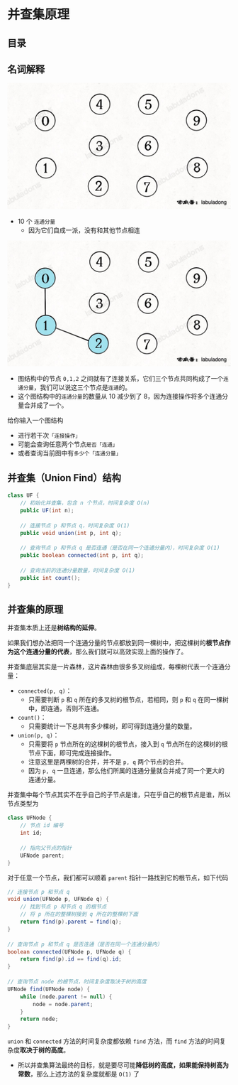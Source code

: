 
# 并查集原理



## 目录
<!-- toc -->
 ## 名词解释 

![图片&文件](./files/20241120-11.png)

- 10 个 `连通分量`
	- 因为它们自成一派，没有和其他节点相连

![图片&文件](./files/20241120-12.png)

- 图结构中的节点 `0,1,2` 之间就有了连接关系，它们三个节点共同构成了一个`连通分量`，我们可以说这三个节点是`连通`的。
- 这个图结构中的`连通分量`的数量从 10 减少到了 8，因为连接操作将多个连通分量合并成了一个。

给你输入一个图结构
- 进行若干次`「连接操作」`
- 可能会查询任意两个节点`是否「连通」`
- 或者查询当前图中有`多少个「连通分量」`


## 并查集（Union Find）结构

```java
class UF {
    // 初始化并查集，包含 n 个节点，时间复杂度 O(n)
    public UF(int n);

    // 连接节点 p 和节点 q，时间复杂度 O(1)
    public void union(int p, int q);

    // 查询节点 p 和节点 q 是否连通（是否在同一个连通分量内），时间复杂度 O(1)
    public boolean connected(int p, int q);

    // 查询当前的连通分量数量，时间复杂度 O(1)
    public int count();
}
```

## 并查集的原理

并查集本质上还是**树结构的延伸**。

如果我们想办法把同一个连通分量的节点都放到同一棵树中，把这棵树的**根节点作为这个连通分量的代表**，那么我们就可以高效实现上面的操作了。

并查集底层其实是一片森林，这片森林由很多多叉树组成，每棵树代表一个连通分量：
- `connected(p, q)`：
	- 只需要判断 `p` 和 `q` 所在的多叉树的根节点，若相同，则 `p` 和 `q` 在同一棵树中，即连通，否则不连通。
- `count()`：
	- 只需要统计一下总共有多少棵树，即可得到连通分量的数量。
- `union(p, q)`：
	- 只需要将 `p` 节点所在的这棵树的根节点，接入到 `q` 节点所在的这棵树的根节点下面，即可完成连接操作。
	- 注意这里是两棵树的合并，并不是 `p, q` 两个节点的合并。
	- 因为 `p, q` 一旦连通，那么他们所属的连通分量就合并成了同一个更大的连通分量。


并查集中每个节点其实不在乎自己的子节点是谁，只在乎自己的根节点是谁，所以节点类型为

```java
class UFNode {
    // 节点 id 编号
    int id;

    // 指向父节点的指针
    UFNode parent;
}
```

对于任意一个节点，我们都可以顺着 `parent` 指针一路找到它的根节点，如下代码

```java hl:16
// 连接节点 p 和节点 q
void union(UFNode p, UFNode q) {
    // 找到节点 p 和节点 q 的根节点
    // 将 p 所在的整棵树接到 q 所在的整棵树下面
    return find(p).parent = find(q);
}

// 查询节点 p 和节点 q 是否连通（是否在同一个连通分量内）
boolean connected(UFNode p, UFNode q) {
    return find(p).id == find(q).id;
}

// 查询节点 node 的根节点，时间复杂度取决于树的高度
UFNode find(UFNode node) {
    while (node.parent != null) {
        node = node.parent;
    }
    return node;
}
```


`union` 和 `connected` 方法的时间复杂度都依赖 `find` 方法，而 `find` 方法的时间复杂度**取决于树的高度**。
- 所以并查集算法最终的目标，就是要尽可能**降低树的高度，如果能保持树高为常数**，那么上述方法的复杂度就都是 `O(1)` 了





